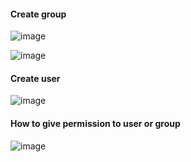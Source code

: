 #### Create group

![image](https://github.com/user-attachments/assets/3a822e7f-d9b8-43f5-84df-ff6533df7162)


![image](https://github.com/user-attachments/assets/c3a1c0a7-8b92-4124-b7c9-6fa46dc55d6e)


#### Create user

![image](https://github.com/user-attachments/assets/f03e247f-741a-4429-a6b4-1ec8a7fb8e44)

#### How to give permission to user or group
![image](https://github.com/user-attachments/assets/aa47d7f5-e380-4f37-91ab-be45af555afa)
